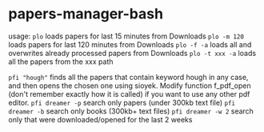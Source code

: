 # papers-manager-bash

usage: 
```plo``` loads papers for last 15 minutes from Downloads
```plo -m 120``` loads papers for last 120 minutes from Downloads
```plo -f -a``` loads all and overwrites already processed papers from Downloads
```plo -t xxx -a``` loads all the papers from the xxx path

```pfi "hough"``` finds all the papers that contain keyword hough in any case, and then opens the chosen one using sioyek. Modify function f_pdf_open (don't remember exactly how it is called) if you want to use any other pdf editor.
```pfi dreamer -p``` search only papers (under 300kb text file)
```pfi dreamer -b``` search only books (300kb+ text files)
```pfi dreamer -w 2``` search only that were downloaded/opened for the last 2 weeks
